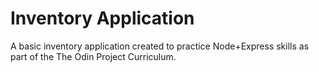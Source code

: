 # Inventory Application

A basic inventory application created to practice Node+Express skills as part of the The Odin Project Curriculum.